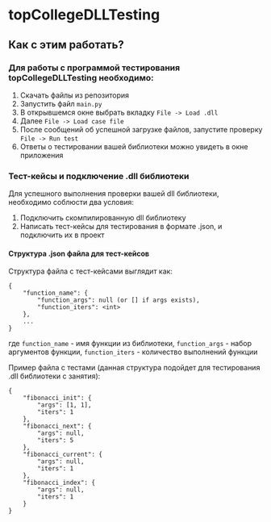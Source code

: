 # topCollegeDLLTesting

## Как с этим работать?

### Для работы с программой тестирования topCollegeDLLTesting необходимо:

1. Скачать файлы из репозитория
2. Запустить файл `main.py`
3. В открывшемся окне выбрать вкладку `File -> Load .dll`
4. Далее `File -> Load case file`
5. После сообщений об успешной загрузке файлов, запустите проверку `File -> Run test`
6. Ответы о тестировании вашей библиотеки можно увидеть в окне приложения

### Тест-кейсы и подключение .dll библиотеки

Для успешного выполнения проверки вашей dll библиотеки, необходимо соблюсти два условия:

1. Подключить скомпилированную dll библиотеку
2. Написать тест-кейсы для тестирования в формате .json, и подключить их в проект

#### Структура .json файла для тест-кейсов

Структура файла с тест-кейсами выглядит как:

```
{
	"function_name": {
		"function_args": null (or [] if args exists),
		"function_iters": <int>
	},
	...
}
```
где `function_name` - имя функции из библиотеки, `function_args` - набор аргументов функции, `function_iters` - количество выполнений функции

Пример файла с тестами (данная структура подойдет для тестирования .dll библиотеки с занятия):

```
{
	"fibonacci_init": {
		"args": [1, 1],
		"iters": 1
	},
	"fibonacci_next": {
		"args": null,
		"iters": 5
	},
	"fibonacci_current": {
		"args": null,
		"iters": 1
	},
	"fibonacci_index": {
		"args": null,
		"iters": 1
	}
}
```
